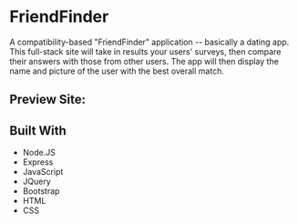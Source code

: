 # FriendFinder

A compatibility-based "FriendFinder" application -- basically a dating app. This full-stack site will
take in results your users' surveys, then compare their answers with those from other users. The app 
will then display the name and picture of the user with the best overall match.

## Preview Site: 


## Built With

* Node.JS
* Express
* JavaScript
* JQuery
* Bootstrap
* HTML
* CSS

